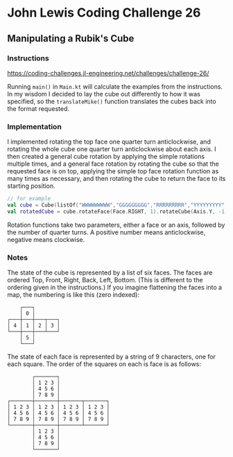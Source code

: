 # John Lewis Coding Challenge 26

## Manipulating a Rubik's Cube

### Instructions

<https://coding-challenges.jl-engineering.net/challenges/challenge-26/>

Running `main()` in `Main.kt` will calculate the examples from the instructions. In my wisdom I decided to lay the cube out differently to how it was specified, so the `translateMike()` function translates the cubes back into the format requested.

### Implementation

I implemented rotating the top face one quarter turn anticlockwise, and rotating the whole cube one quarter turn anticlockwise about each axis. I then created a general cube rotation by applying the simple rotations multiple times, and a general face rotation by rotating the cube so that the requested face is on top, applying the simple top face rotation function as many times as necessary, and then rotating the cube to return the face to its starting position.

```kotlin
// for example
val cube = Cube(listOf("WWWWWWWWW","GGGGGGGGG","RRRRRRRRR","YYYYYYYYY","OOOOOOOOO","BBBBBBBBB"))
val rotatedCube = cube.rotateFace(Face.RIGHT, 1).rotateCube(Axis.Y, -1)
```

Rotation functions take two parameters, either a face or an axis, followed by the number of quarter turns. A positive number means anticlockwise, negative means clockwise.

### Notes

The state of the cube is represented by a list of six faces. The faces are ordered Top, Front, Right, Back, Left, Bottom. (This is different to the ordering given in the instructions.) If you imagine flattening the faces into a map, the numbering is like this (zero indexed):

```
    ┌───┐
    │ 0 │
┌───┼───┼───┬───┐
│ 4 │ 1 │ 2 │ 3 │
└───┼───┼───┴───┘
    │ 5 │
    └───┘
```

The state of each face is represented by a string of 9 characters, one for each square. The order of the squares on each is face is as follows:

```
        ┌───────┐
        │ 1 2 3 │
        │ 4 5 6 │
        │ 7 8 9 │
┌───────┼───────┼───────┬───────┐
│ 1 2 3 │ 1 2 3 │ 1 2 3 │ 1 2 3 │
│ 4 5 6 │ 4 5 6 │ 4 5 6 │ 4 5 6 │
│ 7 8 9 │ 7 8 9 │ 7 8 9 │ 7 8 9 │
└───────┼───────┼───────┴───────┘
        │ 1 2 3 │
        │ 4 5 6 │
        │ 7 8 9 │
        └───────┘
```
